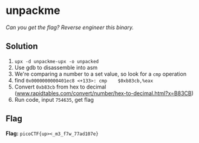 # unpackme
*Can you get the flag? Reverse engineer this binary.*

## Solution
1. `upx -d unpackme-upx -o unpacked`
2. Use gdb to disassemble into asm
3. We're comparing a number to a set value, so look for a `cmp` operation
4. find `0x0000000000401ec8 <+133>:	cmp    $0xb83cb,%eax`
5. Convert `0xb83cb` from hex to decimal (www.rapidtables.com/convert/number/hex-to-decimal.html?x=B83CB)
6. Run code, input `754635`, get flag


## Flag
**Flag:** `picoCTF{up><_m3_f7w_77ad107e}`
